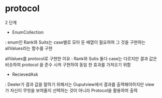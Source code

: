 # protocol

2 단계

- EnumCollection 

: enum인 Rank와 Suits는 case별로 모아 둔 배열이 필요하여 그 것을 구현하는 allValues라는 함수를 구현

allValues를 protocol로 구현한 이유 : Rank와 Sutis 둘다 case는 다르지만 결과 값은 비슷하여 protocol 을 준수 시켜 구현하여 동일 한 효과를 가져오기 위함

- RecievedAsk 

: Deeler가 결과 값을 말하기 위해서는 Ouputview에서 결과를 출력해야하지만 view가 자신이 무엇을 보여줄지 선택하는 것이 아니라 Protocol을 활용하여 출력
